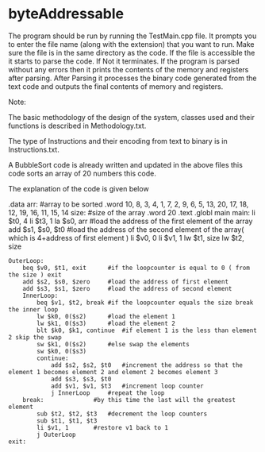 # byteAddressable

The program should be run by running the TestMain.cpp file. 
It prompts you to enter the file name (along with the extension) that you want to run.
Make sure the file is in the same directory as the code.
If the file is accessible the it starts to parse the code. If Not it terminates.
If the program is parsed without any errors then it prints the contents of the memory and registers after parsing. 
After Parsing it processes the binary code generated from the text code and outputs the final contents of memory and registers.

Note:

The basic methodology of the design of the system, classes used and their functions is described in Methodology.txt.

The type of Instructions and their encoding from text to binary is in Instructions.txt.

A BubbleSort code is already written and updated in the above files this code sorts an array of 20 numbers this code.

The explanation of the code is given below

.data
	arr:    #array to be sorted
		.word 10, 8, 3, 4, 1, 7, 2, 9, 6, 5, 13, 20, 17, 18, 12, 19, 16, 11, 15, 14
	size:   #size of the array
		.word 20
.text
.globl main
main:
	li $t0, 4
	li $t3, 1
	la $s0, arr		#load the address of the first element of the array
	add $s1, $s0, $t0	#load the address of the second element of the array( which is 4+address of first element )
	li $v0, 0
	li $v1, 1
	lw $t1, size
	lw $t2, size

	OuterLoop:
		beq $v0, $t1, exit		#if the loopcounter is equal to 0 ( from the size ) exit
		add $s2, $s0, $zero		#load the address of first element
		add $s3, $s1, $zero		#load the address of second element
		InnerLoop:
			beq $v1, $t2, break	#if the loopcounter equals the size break the inner loop
			lw $k0, 0($s2)		#load the element 1
			lw $k1, 0($s3)		#load the element 2
			blt $k0, $k1, continue	#if element 1 is the less than element 2 skip the swap
			sw $k1, 0($s2)		#else swap the elements
			sw $k0, 0($s3)
			continue:
				add $s2, $s2, $t0	#increment the address so that the element 1 becomes element 2 and element 2 becomes element 3
				add $s3, $s3, $t0	
				add $v1, $v1, $t3	#increment loop counter
				j InnerLoop		#repeat the loop
		break:				#by this time the last will the greatest element
			sub $t2, $t2, $t3	#decrement the loop counters
			sub $t1, $t1, $t3
			li $v1, 1		#restore v1 back to 1
			j OuterLoop
	exit:
